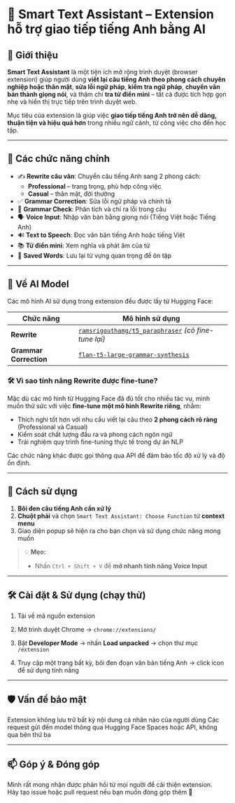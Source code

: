 # 🧠 Smart Text Assistant – Extension hỗ trợ giao tiếp tiếng Anh bằng AI

## 🚀 Giới thiệu

**Smart Text Assistant** là một tiện ích mở rộng trình duyệt (browser extension) giúp người dùng **viết lại câu tiếng Anh theo phong cách chuyên nghiệp hoặc thân mật**, **sửa lỗi ngữ pháp**, **kiểm tra ngữ pháp**, **chuyển văn bản thành giọng nói**, và thậm chí **tra từ điển mini** – tất cả được tích hợp gọn nhẹ và hiển thị trực tiếp trên trình duyệt web.

Mục tiêu của extension là giúp việc **giao tiếp tiếng Anh trở nên dễ dàng, thuận tiện và hiệu quả hơn** trong nhiều ngữ cảnh, từ công việc cho đến học tập.

---

## 🧠 Các chức năng chính

- ✍️ **Rewrite câu văn**: Chuyển câu tiếng Anh sang 2 phong cách:
  - **Professional** – trang trọng, phù hợp công việc
  - **Casual** – thân mật, đời thường
- ✅ **Grammar Correction**: Sửa lỗi ngữ pháp và chính tả
- 🔎 **Grammar Check**: Phân tích và chỉ ra lỗi trong câu
- 🗣️ **Voice Input**: Nhập văn bản bằng giọng nói (Tiếng Việt hoặc Tiếng Anh)
- 🔊 **Text to Speech**: Đọc văn bản tiếng Anh hoặc tiếng Việt
- 📚 **Từ điển mini**: Xem nghĩa và phát âm của từ
- 💾 **Saved Words**: Lưu lại từ vựng quan trọng để ôn tập

---

## 🤖 Về AI Model

Các mô hình AI sử dụng trong extension đều được lấy từ Hugging Face:

| Chức năng            | Mô hình sử dụng                                                                 |
|----------------------|----------------------------------------------------------------------------------|
| **Rewrite**          | [`ramsrigouthamg/t5_paraphraser`](https://huggingface.co/ramsrigouthamg/t5_paraphraser) *(có fine-tune lại)* |
| **Grammar Correction** | [`flan-t5-large-grammar-synthesis`](https://huggingface.co/pszemraj/flan-t5-large-grammar-synthesis) |

### 🛠️ Vì sao tính năng Rewrite được fine-tune?

Mặc dù các mô hình từ Hugging Face đã đủ tốt cho nhiều tác vụ, mình muốn thử sức với việc **fine-tune một mô hình Rewrite riêng**, nhằm:
- Thích nghi tốt hơn với nhu cầu viết lại câu theo **2 phong cách rõ ràng** (Professional và Casual)
- Kiểm soát chất lượng đầu ra và phong cách ngôn ngữ
- Trải nghiệm quy trình fine-tuning thực tế trong dự án NLP

Các chức năng khác được gọi thông qua API để đảm bảo tốc độ xử lý và độ ổn định.

---

## 🧪 Cách sử dụng

1. **Bôi đen câu tiếng Anh cần xử lý**
2. **Chuột phải** và chọn `Smart Text Assistant: Choose Function` từ **context menu**
3. Giao diện popup sẽ hiện ra cho bạn chọn và sử dụng chức năng mong muốn

> 💡 **Mẹo:**  
> - Nhấn `Ctrl + Shift + V` để **mở nhanh tính năng Voice Input**

---

## 🛠️ Cài đặt & Sử dụng (chạy thử)

1. Tải về mã nguồn extension

2. Mở trình duyệt Chrome → `chrome://extensions/`

3. Bật **Developer Mode** → nhấn **Load unpacked** → chọn thư mục `/extension`

4. Truy cập một trang bất kỳ, bôi đen đoạn văn bản tiếng Anh → click icon để sử dụng tính năng

---

## 🛡️ Vấn đề bảo mật

Extension không lưu trữ bất kỳ nội dung cá nhân nào của người dùng
Các request gửi đến model thông qua Hugging Face Spaces hoặc API, không qua bên thứ ba

---

## 📫 Góp ý & Đóng góp

Mình rất mong nhận được phản hồi từ mọi người để cải thiện extension.  
Hãy tạo issue hoặc pull request nếu bạn muốn đóng góp thêm 🙌
